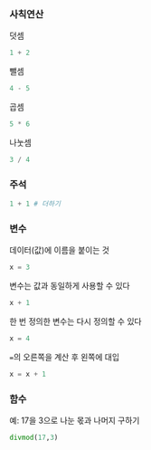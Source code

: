 
### 사칙연산

덧셈
```python
1 + 2
```

뺄셈

```python
4 - 5
```

곱셈

```python
5 * 6
```

나눗셈

```python
3 / 4
```


### 주석

```python
1 + 1 # 더하기
```

### 변수

데이터(값)에 이름을 붙이는 것

```python
x = 3
```

변수는 값과 동일하게 사용할 수 있다	

```python
x + 1
```

한 번 정의한 변수는 다시 정의할 수 있다

```python
x = 4
```

`=`의 오른쪽을 계산 후 왼쪽에 대입

```python
x = x + 1
```



### 함수

예: 17을 3으로 나눈 몫과 나머지 구하기


```python
divmod(17,3)
```
